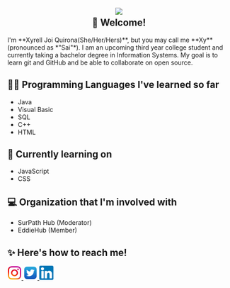 <h2 align = center>
  <img src="http://contranetwork.it/wp-content/uploads/2018/01/Kirby_runs_around_and_then_clones_himself_because_that_is_a_normal_thing_kirby_can_do_dont_judge_him_alright.gif" width ="200"/>
  <br/>
   👋 Welcome!
  </h2>

<p>
I'm **Xyrell Joi Quirona(She/Her/Hers)**, but you may call me **Xy** (pronounced as *"Sai"*). I am an upcoming third year college student and currently taking a bachelor degree in Information Systems. My goal is to learn git and GitHub and be able to collaborate on open source.
</p>

## 👩‍💻 Programming Languages I've learned so far 
- Java
- Visual Basic
- SQL
- C++
- HTML

## 🌱 Currently learning on
- JavaScript
- CSS

## 💻 Organization that I'm involved with
- SurPath Hub (Moderator)
- EddieHub (Member)

## ✨ Here's how to reach me! 
<p>
<a href ="https://www.instagram.com/saireljoi/">
  <img src="img/instagram_favicon-32x32.png" alt="Instagram"/>
</a>
<a href="#">
<a href ="https://www.twitter.com/seevera_xyrell/">
  <img src="img/twitter_favicon-32x32.png" alt="Twitter">
<a href="#">
<a href ="https://www.linkedin.com/in/xyrell-joi-quirona-bb6b14136/">
  <img src="img/linkedin_favicon-32x32.png" alt="LinkedIn">
<a href="#">
</p>

